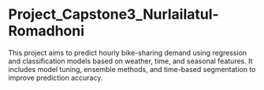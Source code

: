 # Project_Capstone3_Nurlailatul-Romadhoni
This project aims to predict hourly bike-sharing demand using regression and classification models based on weather, time, and seasonal features. It includes model tuning, ensemble methods, and time-based segmentation to improve prediction accuracy.
